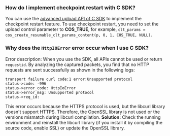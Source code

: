 ### How do I implement checkpoint restart with C SDK?

You can use the [advanced upload API of C SDK](https://intl.cloud.tencent.com/document/product/436/43553) to implement the checkpoint restart feature. To use checkpoint restart, you need to set the upload control parameter to **COS_TRUE**, for example, `clt_params = cos_create_resumable_clt_params_content(p, 0, 1, COS_TRUE, NULL)`.

### Why does the `HttpIOError` error occur when I use C SDK?

Error description: When you use the SDK, all APIs cannot be used or return `requestid`. By analyzing the captured packets, you find that no HTTP requests are sent successfully as shown in the following logs:
```
transport failure curl code:1 error:Unsupported protocol
status->code: -996
status->error_code: HttpIoError
status->error_msg: Unsupported protocol
status->req_id:
```

This error occurs because the HTTPS protocol is used, but the libcurl library doesn't support HTTPS. Therefore, the OpenSSL library is not used or the versions mismatch during libcurl compilation.
**Solution:** Check the running environment and reinstall the libcurl library (if you install it by compiling the source code, enable SSL) or update the OpenSSL library.
